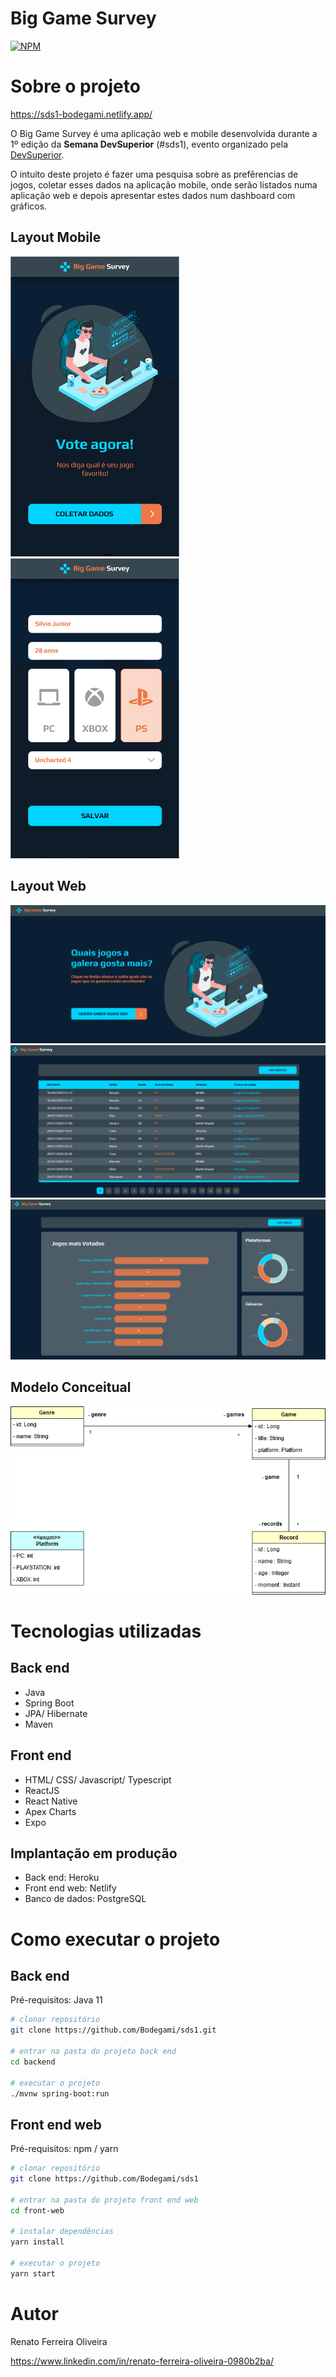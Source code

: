 # Big Game Survey
[![NPM](https://img.shields.io/npm/l/react)](https://github.com/Bodegami/sds1/blob/master/LICENSE) 


# Sobre o projeto 

https://sds1-bodegami.netlify.app/

O Big Game Survey é uma aplicação web e mobile desenvolvida durante a 1º edição da **Semana DevSuperior** (#sds1), evento organizado pela [DevSuperior](https://devsuperior.com "Site da DevSuperior").

O intuito deste projeto é fazer uma pesquisa sobre as prefêrencias de jogos, coletar esses dados na aplicação mobile, onde serão listados numa aplicação web e depois apresentar estes dados num dashboard com gráficos. 


## Layout Mobile

![Mobile 1](https://github.com/Bodegami/github-assets/blob/main/Assets/SDS1-BigGameSurvey/mobile1.png) ![Mobile 2](https://github.com/Bodegami/github-assets/blob/main/Assets/SDS1-BigGameSurvey/mobile2.png)


## Layout Web

![Web 1](https://github.com/Bodegami/github-assets/blob/main/Assets/SDS1-BigGameSurvey/web1.png) ![Web 2](https://github.com/Bodegami/github-assets/blob/main/Assets/SDS1-BigGameSurvey/web2.png) ![Web 3](https://github.com/Bodegami/github-assets/blob/main/Assets/SDS1-BigGameSurvey/web3.png)


## Modelo Conceitual

![Modelo Conceitual](https://github.com/Bodegami/github-assets/blob/main/Assets/SDS1-BigGameSurvey/sds1-modelo-conceitual.png)


# Tecnologias utilizadas

## Back end

- Java
- Spring Boot
- JPA/ Hibernate
- Maven


## Front end

- HTML/ CSS/ Javascript/ Typescript
- ReactJS
- React Native
- Apex Charts
- Expo


## Implantação em produção

- Back end: Heroku
- Front end web: Netlify
- Banco de dados: PostgreSQL


# Como executar o projeto

## Back end
Pré-requisitos: Java 11

```bash
# clonar repositório
git clone https://github.com/Bodegami/sds1.git

# entrar na pasta do projeto back end
cd backend

# executar o projeto
./mvnw spring-boot:run
```

## Front end web
Pré-requisitos: npm / yarn

```bash
# clonar repositório
git clone https://github.com/Bodegami/sds1

# entrar na pasta do projeto front end web
cd front-web

# instalar dependências
yarn install

# executar o projeto
yarn start
```

# Autor

Renato Ferreira Oliveira

https://www.linkedin.com/in/renato-ferreira-oliveira-0980b2ba/
